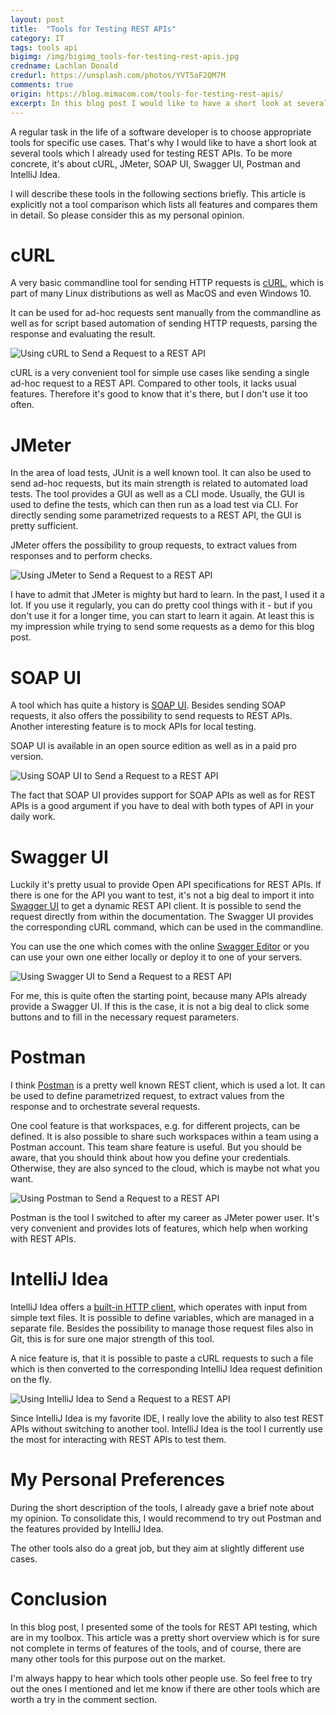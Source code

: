 ```yaml
---
layout: post
title:  "Tools for Testing REST APIs"
category: IT
tags: tools api
bigimg: /img/bigimg_tools-for-testing-rest-apis.jpg
credname: Lachlan Donald
credurl: https://unsplash.com/photos/YVT5aF2QM7M
comments: true
origin: https://blog.mimacom.com/tools-for-testing-rest-apis/
excerpt: In this blog post I would like to have a short look at several tools which I already used for testing REST APIs. To be more concrete, it's about cURL, JMeter, SOAP UI, Swagger UI, Postman and IntelliJ Idea.
---
```


A regular task in the life of a software developer is to choose appropriate tools for specific use cases.
That's why I would like to have a short look at several tools which I already used for testing REST APIs.
To be more concrete, it's about cURL, JMeter, SOAP UI, Swagger UI, Postman and IntelliJ Idea.

I will describe these tools in the following sections briefly.
This article is explicitly not a tool comparison which lists all features and compares them in detail.
So please consider this as my personal opinion.

# cURL

A very basic commandline tool for sending HTTP requests is [cURL][curl], which is part of many Linux distributions as well as MacOS and even Windows 10.

It can be used for ad-hoc requests sent manually from the commandline as well as for script based automation of sending HTTP requests, parsing the response and evaluating the result.

![Using cURL to Send a Request to a REST API](/img/rest_curl.png)

cURL is a very convenient tool for simple use cases like sending a single ad-hoc request to a REST API.
Compared to other tools, it lacks usual features.
Therefore it's good to know that it's there, but I don't use it too often.

# JMeter

In the area of load tests, JUnit is a well known tool.
It can also be used to send ad-hoc requests, but its main strength is related to automated load tests.
The tool provides a GUI as well as a CLI mode.
Usually, the GUI is used to define the tests, which can then run as a load test via CLI.
For directly sending some parametrized requests to a REST API, the GUI is pretty sufficient.

JMeter offers the possibility to group requests, to extract values from responses and to perform checks.

![Using JMeter to Send a Request to a REST API](/img/rest_jmeter.png)

I have to admit that JMeter is mighty but hard to learn.
In the past, I used it a lot.
If you use it regularly, you can do pretty cool things with it - but if you don't use it for a longer time, you can start to learn it again.
At least this is my impression while trying to send some requests as a demo for this blog post.

# SOAP UI

A tool which has quite a history is [SOAP UI][soapui].
Besides sending SOAP requests, it also offers the possibility to send requests to REST APIs.
Another interesting feature is to mock APIs for local testing.

SOAP UI is available in an open source edition as well as in a paid pro version.

![Using SOAP UI to Send a Request to a REST API](/img/rest_soapui.png)

The fact that SOAP UI provides support for SOAP APIs as well as for REST APIs is a good argument if you have to deal with both types of API in your daily work.

# Swagger UI

Luckily it's pretty usual to provide Open API specifications for REST APIs.
If there is one for the API you want to test, it's not a big deal to import it into [Swagger UI][swagger-ui] to get a dynamic REST API client.
It is possible to send the request directly from within the documentation.
The Swagger UI provides the corresponding cURL command, which can be used in the commandline.

You can use the one which comes with the online [Swagger Editor][swagger-editor] or you can use your own one either locally or deploy it to one of your servers.

![Using Swagger UI to Send a Request to a REST API](/img/rest_swaggerui.png)

For me, this is quite often the starting point, because many APIs already provide a Swagger UI.
If this is the case, it is not a big deal to click some buttons and to fill in the necessary request parameters.

# Postman

I think [Postman][postman] is a pretty well known REST client, which is used a lot.
It can be used to define parametrized request, to extract values from the response and to orchestrate several requests.

One cool feature is that workspaces, e.g. for different projects, can be defined.
It is also possible to share such workspaces within a team using a Postman account.
This team share feature is useful.
But you should be aware, that you should think about how you define your credentials.
Otherwise, they are also synced to the cloud, which is maybe not what you want.

![Using Postman to Send a Request to a REST API](/img/rest_postman.png)

Postman is the tool I switched to after my career as JMeter power user.
It's very convenient and provides lots of features, which help when working with REST APIs.

# IntelliJ Idea

IntelliJ Idea offers a [built-in HTTP client][intellij-idea], which operates with input from simple text files.
It is possible to define variables, which are managed in a separate file.
Besides the possibility to manage those request files also in Git, this is for sure one major strength of this tool. 

A nice feature is, that it is possible to paste a cURL requests to such a file which is then converted to the corresponding IntelliJ Idea request definition on the fly.

![Using IntelliJ Idea to Send a Request to a REST API](/img/rest_intellij-idea.png)

Since IntelliJ Idea is my favorite IDE, I really love the ability to also test REST APIs without switching to another tool.
IntelliJ Idea is the tool I currently use the most for interacting with REST APIs to test them.

# My Personal Preferences

During the short description of the tools, I already gave a brief note about my opinion.
To consolidate this, I would recommend to try out Postman and the features provided by IntelliJ Idea.

The other tools also do a great job, but they aim at slightly different use cases.

# Conclusion

In this blog post, I presented some of the tools for REST API testing, which are in my toolbox.
This article was a pretty short overview which is for sure not complete in terms of features of the tools, and of course, there are many other tools for this purpose out on the market.

I'm always happy to hear which tools other people use.
So feel free to try out the ones I mentioned and let me know if there are other tools which are worth a try in the comment section.

[curl]: https://curl.haxx.se/
[jmeter]: https://jmeter.apache.org/
[soapui]: https://www.soapui.org/
[swagger-ui]: https://swagger.io/tools/swagger-ui/
[swagger-editor]: https://editor.swagger.io/
[postman]: https://www.getpostman.com/
[intellij-idea]: https://www.jetbrains.com/help/idea/http-client-in-product-code-editor.html